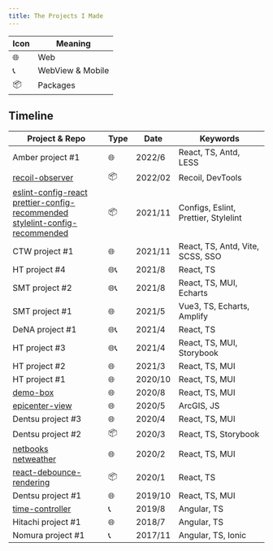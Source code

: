 ```yaml
---
title: The Projects I Made
---
```



| Icon | Meaning |
|------|---------|
| 🌐 | Web |
| 📞 | WebView & Mobile |
| 📦 | Packages |

## Timeline

| Project & Repo | Type | Date | Keywords |
|----------------|------|------|----------|
| Amber project #1 | 🌐 | 2022/6 | React, TS, Antd, LESS |
| [recoil-observer](https://www.npmjs.com/package/@g123jp/recoil-observer) | 📦 | 2022/02 | Recoil, DevTools
| [eslint-config-react](https://www.npmjs.com/package/@g123jp/eslint-config-react) <br /> [prettier-config-recommended](https://www.npmjs.com/package/@g123jp/prettier-config-recommended) <br /> [stylelint-config-recommended](https://www.npmjs.com/package/@g123jp/stylelint-config-recommended) | 📦 | 2021/11 | Configs, Eslint, Prettier, Stylelint
| CTW project #1 | 🌐 | 2021/11 | React, TS, Antd, Vite, SCSS, SSO | |
| HT project #4 | 🌐📞 | 2021/8 | React, TS | |
| SMT project #2 | 🌐📞 | 2021/8 | React, TS, MUI, Echarts | |
| SMT project #1 | 🌐 | 2021/5 | Vue3, TS, Echarts, Amplify | |
| DeNA project #1 | 🌐📞 | 2021/4 | React, TS | |
| HT project #3 | 🌐📞 | 2021/4 | React, TS, MUI, Storybook | |
| HT project #2 | 🌐 | 2021/3 | React, TS, MUI | |
| HT project #1 | 🌐 | 2020/10 | React, TS, MUI | |
| [demo-box](https://github.com/ibarapascal/demo-box) | 🌐 | 2020/8 | React, TS, MUI | |
| [epicenter-view](https://github.com/ibarapascal/epicenter-view) | 🌐 | 2020/5 | ArcGIS, JS | A web application visualizing seismic epicenter data. |
| Dentsu project #3 | 🌐 | 2020/4 | React, TS, MUI | |
| Dentsu project #2 | 📦 | 2020/3 | React, TS, Storybook |
| [netbooks](https://github.com/ibarapascal/netbooks) <br /> [netweather](https://github.com/ibarapascal/netweather) | 🌐 | 2020/2 | React, TS, MUI | Web applications showing book/weather info. |
| [react-debounce-rendering](https://www.npmjs.com/package/react-debounce-rendering) | 📦 | 2020/1 | React, TS | A package which enable debounce rendering your react component via HOC with typescript supported. |
| Dentsu project #1 | 🌐 | 2019/10 | React, TS, MUI | |
| [time-controller](https://github.com/ibarapascal/time-controller) | 📞 | 2019/8 | Angular, TS | A hybrid mobile application to manage your time spent. |
| Hitachi project #1 | 🌐 | 2018/7  | Angular, TS | |
| Nomura project #1 | 📞 | 2017/11 | Angular, TS, Ionic | |
